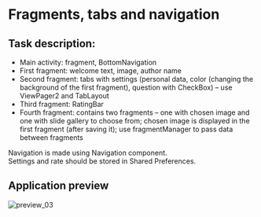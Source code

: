 # Fragments, tabs and navigation
## Task description:
* Main activity: fragment, BottomNavigation
* First fragment: welcome text, image, author name 
* Second fragment: tabs with settings (personal data, color (changing the background of the first fragment), question with CheckBox) – use ViewPager2 and TabLayout
* Third fragment: RatingBar 
* Fourth fragment: contains two fragments – one with chosen image and one with slide gallery to choose from; chosen image is displayed in the first fragment (after saving it); use fragmentManager to pass data between fragments

Navigation is made using Navigation component.\
Settings and rate should be stored in Shared Preferences.

## Application preview
![preview_03](https://user-images.githubusercontent.com/79993467/154970640-d36cac6e-c902-49e7-bcb0-19c567b578dd.jpg)
